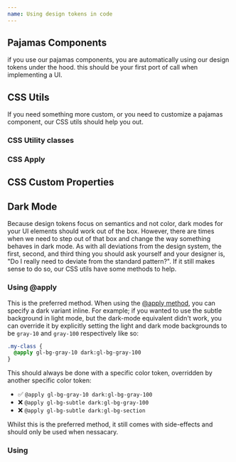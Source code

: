 ```yaml
---
name: Using design tokens in code
---
```


## Pajamas Components

if you use our pajamas components, you are automatically using our design tokens under the hood.
this should be your first port of call when implementing a UI.

## CSS Utils

If you need something more custom, or you need to customize a pajamas component, our CSS utils should help you out.

### CSS Utility classes

### CSS Apply

## CSS Custom Properties

## Dark Mode

Because design tokens focus on semantics and not color, dark modes for your UI elements should work out of the box.
However, there are times when we need to step out of that box and change the way something behaves in dark mode.
As with all deviations from the design system, the first, second, and third thing you should ask yourself and your
designer is, "Do I really need to deviate from the standard pattern?".
If it still makes sense to do so, our CSS utils have some methods to help.

### Using @apply

This is the preferred method.
When using the [@apply method](#css-apply), you can specify a dark variant inline.
For example; if you wanted to use the subtle background in light mode, but the dark-mode equivalent didn't work,
you can override it by explicitly setting the light and dark mode backgrounds to be `gray-10` and `gray-100` respectively like so:

```css
.my-class {
  @apply gl-bg-gray-10 dark:gl-bg-gray-100
}
```

This should always be done with a specific color token, overridden by another specific color token:

- ✅ `@apply gl-bg-gray-10 dark:gl-bg-gray-100`
- ❌ `@apply gl-bg-subtle dark:gl-bg-gray-100`
- ❌ `@apply gl-bg-subtle dark:gl-bg-section`

Whilst this is the preferred method, it still comes with side-effects and should only be used when nessacary.

### Using 
